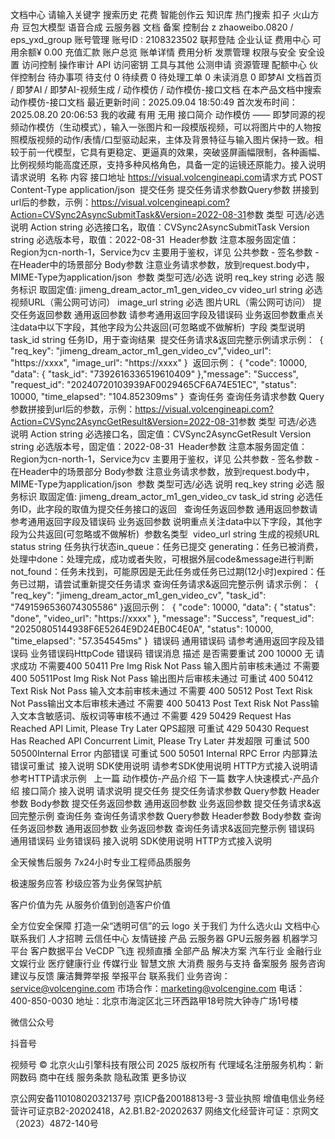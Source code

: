 
文档中心
请输入关键字
搜索历史
花费
智能创作云
知识库
热门搜索
扣子
火山方舟
豆包大模型
语音合成
云服务器
文档
备案
控制台
z
zhaoweibo.0820 / eps_yxd_group
账号管理
账号ID : 2108323502
联邦登陆
企业认证
费用中心
可用余额¥ 0.00
充值汇款
账户总览
账单详情
费用分析
发票管理
权限与安全
安全设置
访问控制
操作审计
API 访问密钥
工具与其他
公测申请
资源管理
配额中心
伙伴控制台
待办事项
待支付
0
待续费
0
待处理工单
0
未读消息
0
即梦AI
文档首页
/
即梦AI
/
即梦AI-视频生成
/
动作模仿
/
动作模仿-接口文档
在本产品文档中搜索
动作模仿-接口文档
最近更新时间：2025.09.04 18:50:49
首次发布时间：2025.08.20 20:06:53
我的收藏
有用
无用
接口简介​
动作模仿 —— 即梦同源的视频动作模仿（生动模式），输入一张图片和一段模版视频，可以将图片中的人物按照模版视频的动作/表情/口型驱动起来，主体及背景特征与输入图片保持一致。​
相较于前一代模型，它具有更稳定、更逼真的效果，突破竖屏画幅限制，各种画幅、比例视频均能高度还原，支持多种风格角色，具备一定的运镜还原能力。​
​
接入说明​
请求说明​
​
名称​
内容​
接口地址​
https://visual.volcengineapi.com​
请求方式​
POST​
Content-Type​
application/json​
​
提交任务​
提交任务请求参数​
Query参数​
拼接到url后的参数，示例：https://visual.volcengineapi.com?Action=CVSync2AsyncSubmitTask&Version=2022-08-31​
​
参数​
类型​
可选/必选​
说明​
Action​
string​
必选​
接口名，取值：CVSync2AsyncSubmitTask​
Version​
string​
必选​
版本号，取值：2022-08-31​
​
Header参数​
注意​
本服务固定值：Region为cn-north-1，Service为cv​
主要用于鉴权，详见 公共参数 - 签名参数 - 在Header中的场景部分​
Body参数​
注意​
业务请求参数，放到request.body中，MIME-Type为application/json​
​
参数​
类型​
可选/必选​
说明​
req_key​
string​
必选​
服务标识​
取固定值: jimeng_dream_actor_m1_gen_video_cv​
video_url​
string​
必选​
视频URL（需公网可访问）​
image_url​
string​
必选​
图片URL（需公网可访问）​
​
提交任务返回参数​
通用返回参数​
请参考通用返回字段及错误码​
业务返回参数​
重点关注data中以下字段，其他字段为公共返回(可忽略或不做解析)​
​
字段​
类型​
说明​
task_id​
string​
任务ID，用于查询结果​
​
提交任务请求&返回完整示例​
请求示例：​
​
{​
    "req_key": "jimeng_dream_actor_m1_gen_video_cv",​
    "video_url": "https://xxxx",​
    "image_url": "https://xxxx"​
}​
​
返回示例：​
​
{​
    "code": 10000,​
    "data": {​
        "task_id": "7392616336519610409"​
    },​
    "message": "Success",​
    "request_id": "20240720103939AF0029465CF6A74E51EC",​
    "status": 10000,​
    "time_elapsed": "104.852309ms"​
}​
​
查询任务​
查询任务请求参数​
Query参数​
拼接到url后的参数，示例：https://visual.volcengineapi.com?Action=CVSync2AsyncGetResult&Version=2022-08-31​
​
参数​
类型​
可选/必选​
说明​
Action​
string​
必选​
接口名，固定值：CVSync2AsyncGetResult​
Version​
string​
必选​
版本号，固定值：2022-08-31​
​
Header参数​
注意​
本服务固定值：Region为cn-north-1，Service为cv​
主要用于鉴权，详见 公共参数 - 签名参数 - 在Header中的场景部分​
Body参数​
注意​
业务请求参数，放到request.body中，MIME-Type为application/json​
​
参数​
类型​
可选/必选​
说明​
req_key​
string​
必选​
服务标识​
取固定值: jimeng_dream_actor_m1_gen_video_cv​
task_id​
string​
必选​
任务ID，此字段的取值为提交任务接口的返回​
​
​
查询任务返回参数​
通用返回参数​
请参考通用返回字段及错误码​
业务返回参数​
说明​
重点关注data中以下字段，其他字段为公共返回(可忽略或不做解析)​
​
参数名​
类型​
​
video_url​
string​
生成的视频URL​
status​
string​
任务执行状态​
in_queue：任务已提交​
generating：任务已被消费，处理中​
done：处理完成，成功或者失败，可根据外层code&message进行判断​
not_found：任务未找到，可能原因是无此任务或任务已过期(12小时)​
expired：任务已过期，请尝试重新提交任务请求​
​
查询任务请求&返回完整示例​
请求示例：​
​
{​
    "req_key": "jimeng_dream_actor_m1_gen_video_cv",​
    "task_id": "7491596536074305586"​
}​
​
返回示例：​
​
{​
    "code": 10000,​
    "data": {​
        "status": "done",​
        "video_url": "https://xxxx"​
    },​
    "message": "Success",​
    "request_id": "20250805144938F6E5264E9D24EB0C4E0A",​
    "status": 10000,​
    "time_elapsed": "57.354545ms"​
}​
​
错误码​
通用错误码​
请参考通用返回字段及错误码​
业务错误码​
​
HttpCode​
错误码​
错误消息​
描述​
是否需要重试​
200​
10000​
无​
请求成功​
不需要​
400​
50411​
Pre Img Risk Not Pass​
输入图片前审核未通过​
不需要​
400​
50511​
Post Img Risk Not Pass​
输出图片后审核未通过​
可重试​
400​
50412​
Text Risk Not Pass​
输入文本前审核未通过​
不需要​
400​
50512​
Post Text Risk Not Pass​
输出文本后审核未通过​
不需要​
400​
50413​
Post Text Risk Not Pass​
输入文本含敏感词、版权词等审核不通过​
不需要​
429​
50429​
Request Has Reached API Limit, Please Try Later​
QPS超限​
可重试​
429​
50430​
Request Has Reached API Concurrent Limit, Please Try Later​
并发超限​
可重试​
500​
50500​
Internal Error​
内部错误​
可重试​
500​
50501​
Internal RPC Error​
内部算法错误​
可重试​
​
接入说明​
SDK使用说明​
请参考SDK使用说明​
HTTP方式接入说明​
请参考HTTP请求示例​
​
​
上一篇
动作模仿-产品介绍
下一篇
数字人快速模式-产品介绍
接口简介
接入说明
请求说明
提交任务
提交任务请求参数
Query参数
Header参数
Body参数
提交任务返回参数
通用返回参数
业务返回参数
提交任务请求&返回完整示例
查询任务
查询任务请求参数
Query参数
Header参数
Body参数
查询任务返回参数
通用返回参数
业务返回参数
查询任务请求&返回完整示例
错误码
通用错误码
业务错误码
接入说明
SDK使用说明
HTTP方式接入说明

全天候售后服务
7x24小时专业工程师品质服务

极速服务应答
秒级应答为业务保驾护航

客户价值为先
从服务价值到创造客户价值

全方位安全保障
打造一朵“透明可信”的云
logo
关于我们
为什么选火山
文档中心
联系我们
人才招聘
云信任中心
友情链接
产品
云服务器
GPU云服务器
机器学习平台
客户数据平台 VeCDP
飞连
视频直播
全部产品
解决方案
汽车行业
金融行业
文娱行业
医疗健康行业
传媒行业
智慧文旅
大消费
服务与支持
备案服务
服务咨询
建议与反馈
廉洁舞弊举报
举报平台
联系我们
业务咨询：service@volcengine.com
市场合作：marketing@volcengine.com
电话：400-850-0030
地址：北京市海淀区北三环西路甲18号院大钟寺广场1号楼

微信公众号

抖音号

视频号
© 北京火山引擎科技有限公司 2025 版权所有
代理域名注册服务机构：新网数码 商中在线
服务条款
隐私政策
更多协议

京公网安备11010802032137号
京ICP备20018813号-3
营业执照
增值电信业务经营许可证京B2-20202418，A2.B1.B2-20202637
网络文化经营许可证：京网文（2023）4872-140号
